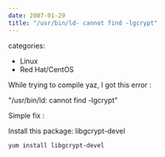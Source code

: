 ```yaml
---
date: 2007-01-29
title: "/usr/bin/ld- cannot find -lgcrypt"
---
```








categories:
- Linux
- Red Hat/CentOS


While trying to compile yaz, I got this error :

"/usr/bin/ld: cannot find -lgcrypt"

Simple fix :

Install this package: libgcrypt-devel

`yum install libgcrypt-devel`
